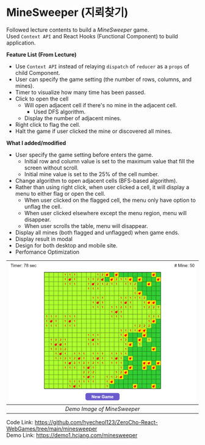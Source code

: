 # MineSweeper (지뢰찾기)

Followed lecture contents to build a _MineSweeper_ game.  
Used `Context API` and React Hooks (Functional Component) to build application.

**Feature List (From Lecture)**

- Use `Context API` instead of relaying `dispatch` of `reducer` as a `props` of child Component.
- User can specify the game setting (the number of rows, columns, and mines).
- Timer to visualize how many time has been passed.
- Click to open the cell
  - Will open adjacent cell if there's no mine in the adjacent cell.
    - Used DFS algorithm.
  - Display the number of adjacent mines.
- Right click to flag the cell.
- Halt the game if user clicked the mine or discovered all mines.

**What I added/modified**

- User specify the game setting before enters the game.
  - Initial row and column value is set to the maximum value that fill the screen without scroll.
  - Initial mine value is set to the 25% of the cell number.
- Change algorithm to open adjacent cells (BFS-based algorithm).
- Rather than using right click, when user clicked a cell, it will display a menu to either flag or open the cell.
  - When user clicked on the flagged cell, the menu only have option to unflag the cell.
  - When user clicked elsewhere except the menu region, menu will disappear.
  - When user scrolls the table, menu will disappear.
- Display all mines (both flagged and unflagged) when game ends.
- Display result in modal
- Design for both desktop and mobile site.
- Perfomance Optimization

| ![](https://raw.githubusercontent.com/hyecheol123/ZeroCho-React-WebGames/main/img/minesweeper/MineSweeper-Demo.png) |
| :-----------------------------------------------------------------------------------------------------------------: |
|                                             _Demo Image of MineSweeper_                                             |

Code Link: https://github.com/hyecheol123/ZeroCho-React-WebGames/tree/main/minesweeper  
Demo Link: https://demo1.hcjang.com/minesweeper
